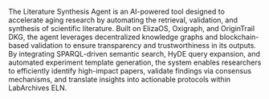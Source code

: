 The Literature Synthesis Agent is an AI-powered tool designed to
accelerate aging research by automating the retrieval, validation, and
synthesis of scientific literature. Built on ElizaOS, Oxigraph, and
OriginTrail DKG, the agent leverages decentralized knowledge graphs
and blockchain-based validation to ensure transparency and
trustworthiness in its outputs. By integrating SPARQL-driven semantic
search, HyDE query expansion, and automated experiment template
generation, the system enables researchers to efficiently identify
high-impact papers, validate findings via consensus mechanisms, and
translate insights into actionable protocols within LabArchives ELN.
